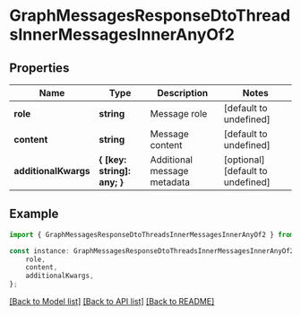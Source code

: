 # GraphMessagesResponseDtoThreadsInnerMessagesInnerAnyOf2


## Properties

Name | Type | Description | Notes
------------ | ------------- | ------------- | -------------
**role** | **string** | Message role | [default to undefined]
**content** | **string** | Message content | [default to undefined]
**additionalKwargs** | **{ [key: string]: any; }** | Additional message metadata | [optional] [default to undefined]

## Example

```typescript
import { GraphMessagesResponseDtoThreadsInnerMessagesInnerAnyOf2 } from './api';

const instance: GraphMessagesResponseDtoThreadsInnerMessagesInnerAnyOf2 = {
    role,
    content,
    additionalKwargs,
};
```

[[Back to Model list]](../README.md#documentation-for-models) [[Back to API list]](../README.md#documentation-for-api-endpoints) [[Back to README]](../README.md)
